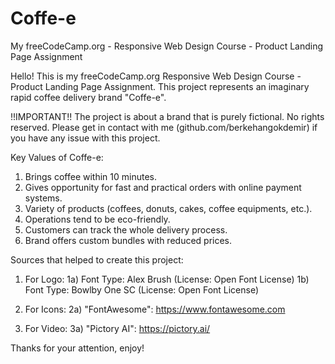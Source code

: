 # Coffe-e
 My freeCodeCamp.org - Responsive Web Design Course - Product Landing Page Assignment

Hello!
This is my freeCodeCamp.org Responsive Web Design Course - Product Landing Page Assignment.
This project represents an imaginary rapid coffee delivery brand "Coffe-e".

!!IMPORTANT!!
The project is about a brand that is purely fictional. No rights reserved. Please get in contact with me (github.com/berkehangokdemir) if you have any issue with this project.

Key Values of Coffe-e:

1) Brings coffee within 10 minutes.
2) Gives opportunity for fast and practical orders with online payment systems.
3) Variety of products (coffees, donuts, cakes, coffee equipments, etc.).
4) Operations tend to be eco-friendly.
5) Customers can track the whole delivery process.
6) Brand offers custom bundles with reduced prices.

Sources that helped to create this project:

1) For Logo:
 1a) Font Type: Alex Brush (License: Open Font License)
 1b) Font Type: Bowlby One SC (License: Open Font License)

2) For Icons:
 2a) "FontAwesome": https://www.fontawesome.com

3) For Video:
 3a) "Pictory AI": https://pictory.ai/

Thanks for your attention, enjoy!
 
